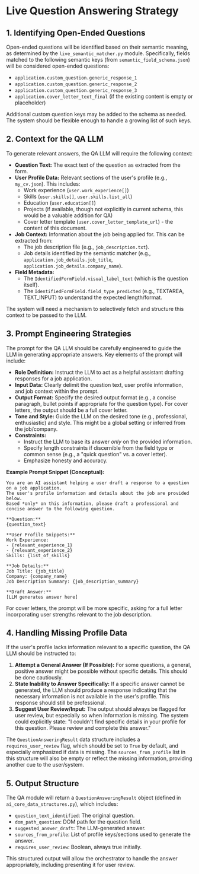# Live Question Answering Strategy

## 1. Identifying Open-Ended Questions

Open-ended questions will be identified based on their semantic meaning, as determined by the `live_semantic_matcher.py` module. Specifically, fields matched to the following semantic keys (from `semantic_field_schema.json`) will be considered open-ended questions:

*   `application.custom_question.generic_response_1`
*   `application.custom_question.generic_response_2`
*   `application.custom_question.generic_response_3`
*   `application.cover_letter_text_final` (if the existing content is empty or placeholder)

Additional custom question keys may be added to the schema as needed. The system should be flexible enough to handle a growing list of such keys.

## 2. Context for the QA LLM

To generate relevant answers, the QA LLM will require the following context:

*   **Question Text:** The exact text of the question as extracted from the form.
*   **User Profile Data:** Relevant sections of the user's profile (e.g., `my_cv.json`). This includes:
    *   Work experience (`user.work_experience[]`)
    *   Skills (`user.skills[]`, `user.skills.list_all`)
    *   Education (`user.education[]`)
    *   Projects (if available, though not explicitly in current schema, this would be a valuable addition for QA)
    *   Cover letter template (`user.cover_letter_template_url`) - the content of this document.
*   **Job Context:** Information about the job being applied for. This can be extracted from:
    *   The job description file (e.g., `job_description.txt`).
    *   Job details identified by the semantic matcher (e.g., `application.job_details.job_title`, `application.job_details.company_name`).
*   **Field Metadata:**
    *   The `IdentifiedFormField.visual_label_text` (which is the question itself).
    *   The `IdentifiedFormField.field_type_predicted` (e.g., TEXTAREA, TEXT_INPUT) to understand the expected length/format.

The system will need a mechanism to selectively fetch and structure this context to be passed to the LLM.

## 3. Prompt Engineering Strategies

The prompt for the QA LLM should be carefully engineered to guide the LLM in generating appropriate answers. Key elements of the prompt will include:

*   **Role Definition:** Instruct the LLM to act as a helpful assistant drafting responses for a job application.
*   **Input Data:** Clearly delimit the question text, user profile information, and job context within the prompt.
*   **Output Format:** Specify the desired output format (e.g., a concise paragraph, bullet points if appropriate for the question type). For cover letters, the output should be a full cover letter.
*   **Tone and Style:** Guide the LLM on the desired tone (e.g., professional, enthusiastic) and style. This might be a global setting or inferred from the job/company.
*   **Constraints:**
    *   Instruct the LLM to base its answer *only* on the provided information.
    *   Specify length constraints if discernible from the field type or common sense (e.g., a "quick question" vs. a cover letter).
    *   Emphasize honesty and accuracy.

**Example Prompt Snippet (Conceptual):**

```
You are an AI assistant helping a user draft a response to a question on a job application.
The user's profile information and details about the job are provided below.
Based *only* on this information, please draft a professional and concise answer to the following question.

**Question:**
{question_text}

**User Profile Snippets:**
Work Experience:
- {relevant_experience_1}
- {relevant_experience_2}
Skills: {list_of_skills}

**Job Details:**
Job Title: {job_title}
Company: {company_name}
Job Description Summary: {job_description_summary}

**Draft Answer:**
[LLM generates answer here]
```

For cover letters, the prompt will be more specific, asking for a full letter incorporating user strengths relevant to the job description.

## 4. Handling Missing Profile Data

If the user's profile lacks information relevant to a specific question, the QA LLM should be instructed to:

1.  **Attempt a General Answer (If Possible):** For some questions, a general, positive answer might be possible without specific details. This should be done cautiously.
2.  **State Inability to Answer Specifically:** If a specific answer cannot be generated, the LLM should produce a response indicating that the necessary information is not available in the user's profile. This response should still be professional.
3.  **Suggest User Review/Input:** The output should always be flagged for user review, but especially so when information is missing. The system could explicitly state: "I couldn't find specific details in your profile for this question. Please review and complete this answer."

The `QuestionAnsweringResult` data structure includes a `requires_user_review` flag, which should be set to `True` by default, and especially emphasized if data is missing. The `sources_from_profile` list in this structure will also be empty or reflect the missing information, providing another cue to the user/system.

## 5. Output Structure

The QA module will return a `QuestionAnsweringResult` object (defined in `ai_core_data_structures.py`), which includes:
*   `question_text_identified`: The original question.
*   `dom_path_question`: DOM path for the question field.
*   `suggested_answer_draft`: The LLM-generated answer.
*   `sources_from_profile`: List of profile keys/sections used to generate the answer.
*   `requires_user_review`: Boolean, always true initially.

This structured output will allow the orchestrator to handle the answer appropriately, including presenting it for user review.
